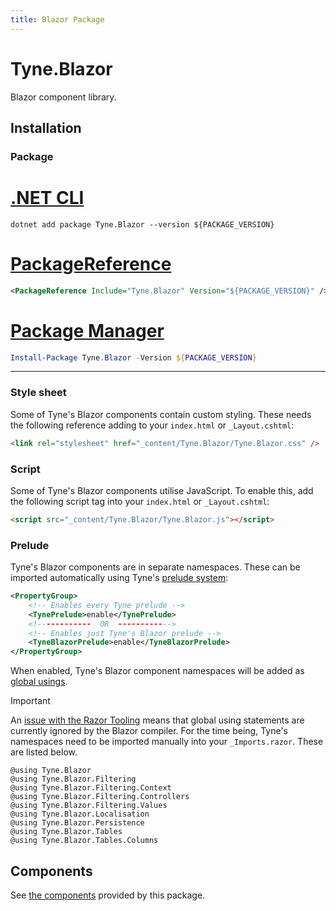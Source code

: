 ```yaml
---
title: Blazor Package
---
```


# Tyne.Blazor
Blazor component library.

## Installation

### Package

<div class="package-installation">

# [.NET CLI](#tab/dotnet-cli)
```shell
dotnet add package Tyne.Blazor --version ${PACKAGE_VERSION}
```
# [PackageReference](#tab/package-reference)
```xml
<PackageReference Include="Tyne.Blazor" Version="${PACKAGE_VERSION}" />
```
# [Package Manager](#tab/package-manager)
```powershell
Install-Package Tyne.Blazor -Version ${PACKAGE_VERSION}
```
---

</div>

### Style sheet
Some of Tyne's Blazor components contain custom styling. These needs the following reference adding to your `index.html` or `_Layout.cshtml`:
```html
<link rel="stylesheet" href="_content/Tyne.Blazor/Tyne.Blazor.css" />
```

### Script
Some of Tyne's Blazor components utilise JavaScript. To enable this, add the following script tag into your `index.html` or `_Layout.cshtml`:
```html
<script src="_content/Tyne.Blazor/Tyne.Blazor.js"></script>
```

### Prelude
Tyne's Blazor components are in separate namespaces.
These can be imported automatically using Tyne's [prelude system](../preludes.md):

```xml
<PropertyGroup>
    <!-- Enables every Tyne prelude -->
    <TynePrelude>enable</TynePrelude>
    <!------------  OR  ------------>
    <!-- Enables just Tyne's Blazor prelude -->
    <TyneBlazorPrelude>enable</TyneBlazorPrelude>
</PropertyGroup>
```

When enabled, Tyne's Blazor component namespaces will be added as [global usings](https://learn.microsoft.com/en-us/dotnet/csharp/language-reference/keywords/using-directive#global-modifier).

> [!IMPORTANT]
> An [issue with the Razor Tooling](https://github.com/dotnet/razor/issues/7539) means that global using statements are currently ignored by the Blazor compiler.
> For the time being, Tyne's namespaces need to be imported manually into your `_Imports.razor`. These are listed below.

```razor
@using Tyne.Blazor
@using Tyne.Blazor.Filtering
@using Tyne.Blazor.Filtering.Context
@using Tyne.Blazor.Filtering.Controllers
@using Tyne.Blazor.Filtering.Values
@using Tyne.Blazor.Localisation
@using Tyne.Blazor.Persistence
@using Tyne.Blazor.Tables
@using Tyne.Blazor.Tables.Columns
```

## Components
See [the components](./Blazor/components.md) provided by this package.
